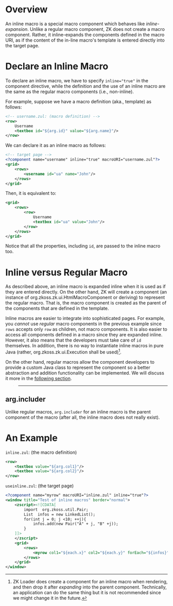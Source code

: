 

# Overview

An inline macro is a special macro component which behaves like
*inline-expansion*. Unlike a regular macro component, ZK does not create
a macro component. Rather, it inline-expands the components defined in
the macro URI, as if the content of the in-line macro's template is
entered directly into the target page.

# Declare an Inline Macro

To declare an inline macro, we have to specify `inline="true"` in the
component directive, while the definition and the use of an inline macro
are the same as the regular macro components (i.e., non-inline).

For example, suppose we have a macro definition (aka., template) as
follows:

``` xml
<!-- username.zul: (macro definition) -->
<row>
    Username
    <textbox id="${arg.id}" value="${arg.name}"/>
</row>
```

We can declare it as an inline macro as follows:

``` xml
<!-- target page -->
<?component name="username" inline="true" macroURI="username.zul"?>
<grid>
    <rows>
        <username id="ua" name="John"/>
    </rows>
</grid>
```

Then, it is equivalent to:

``` xml
<grid>
    <rows>
        <row>
            Username
            <textbox id="ua" value="John"/>
        </row>
    </rows>
</grid>
```

Notice that all the properties, including `id`, are passed to the inline
macro too.

# Inline versus Regular Macro

As described above, an inline macro is expanded inline when it is used
as if they are entered directly. On the other hand, ZK will create a
component (an instance of
<javadoc>org.zkoss.zk.ui.HtmlMacroComponent</javadoc> or deriving) to
represent the regular macro. That is, the macro component is created as
the parent of the components that are defined in the template.

Inline macros are easier to integrate into sophisticated pages. For
example, you *cannot* use *regular* macro components in the previous
example since `rows` accepts only `row` as children, not macro
components. It is also easier to access all components defined in a
macro since they are expanded inline. However, it also means that the
developers must take care of `id` themselves. In addition, there is no
way to instantiate inline macros in pure Java (rather,
<javadoc method="createComponents(java.lang.String, org.zkoss.zk.ui.Component, java.util.Map)">org.zkoss.zk.ui.Execution</javadoc>
shall be used)[^1].

On the other hand, regular macros allow the component developers to
provide a custom Java class to represent the component so a better
abstraction and addition functionality can be implemented. We will
discuss it more in the [following
section](ZK_Developer's_Reference/UI_Composing/Macro_Component/Implement_Custom_Java_Class).

> ------------------------------------------------------------------------
>
> <references/>

## arg.includer

Unlike regular macros, `arg.includer` for an inline macro is the parent
component of the macro (after all, the inline macro does not really
exist).

# An Example

`inline.zul`: (the macro definition)

``` xml
<row>
    <textbox value="${arg.col1}"/>
    <textbox value="${arg.col2}"/>
</row>
```

`useinline.zul`: (the target page)

``` xml
<?component name="myrow" macroURI="inline.zul" inline="true"?>
<window title="Test of inline macros" border="normal">
    <zscript><![CDATA[
        import  org.zkoss.util.Pair;
        List  infos = new LinkedList();
        for(int j = 0; j <10; ++j){
            infos.add(new Pair("A" + j, "B" +j));
        }
    ]]>
    </zscript>
    <grid>
        <rows>
            <myrow col1="${each.x}" col2="${each.y}" forEach="${infos}"/>
        </rows>
    </grid>
</window>
```

[^1]: ZK Loader does create a component for an inline macro when
    rendering, and then drop it after *expanding* into the parent
    component. Technically, an application can do the same thing but it
    is not recommended since we might change it in the future.
